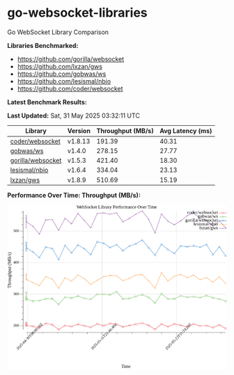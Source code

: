 # go-websocket-libraries

Go WebSocket Library Comparison

**Libraries Benchmarked:**

- https://github.com/gorilla/websocket
- https://github.com/lxzan/gws
- https://github.com/gobwas/ws
- https://github.com/lesismal/nbio
- https://github.com/coder/websocket

**Latest Benchmark Results:**

<!-- BENCHMARK_TABLE_START -->
**Last Updated:** Sat, 31 May 2025 03:32:11 UTC

| Library                                         | Version         | Throughput (MB/s) | Avg Latency (ms) |
| ----------------------------------------------- | --------------- | ----------------- | ---------------- |
| [coder/websocket](https://github.com/coder/websocket) | v1.8.13 | 191.39 | 40.31 |
| [gobwas/ws](https://github.com/gobwas/ws) | v1.4.0 | 278.15 | 27.77 |
| [gorilla/websocket](https://github.com/gorilla/websocket) | v1.5.3 | 421.40 | 18.30 |
| [lesismal/nbio](https://github.com/lesismal/nbio) | v1.6.4 | 334.04 | 23.13 |
| [lxzan/gws](https://github.com/lxzan/gws) | v1.8.9 | 510.69 | 15.19 |
<!-- BENCHMARK_TABLE_END -->

**Performance Over Time: Throughput (MB/s):**

![Benchmark Performance Graph](benchmark_performance.png)